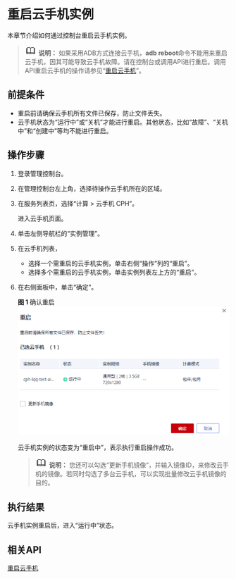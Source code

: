# 重启云手机实例<a name="cph_ug_0007"></a>

本章节介绍如何通过控制台重启云手机实例。

>![](public_sys-resources/icon-note.gif) **说明：** 
>如果采用ADB方式连接云手机，**adb reboot**命令不能用来重启云手机，因其可能导致云手机故障。请在控制台或调用API进行重启。调用API重启云手机的操作请参见“[重启云手机](https://support.huaweicloud.com/api-cph/cph_api_0515.html)”。

## 前提条件<a name="section15993151211346"></a>

-   重启前请确保云手机所有文件已保存，防止文件丢失。
-   云手机状态为“运行中”或“关机”才能进行重启。其他状态，比如“故障”、“关机中”和“创建中”等均不能进行重启。

## 操作步骤<a name="section911419442517"></a>

1.  登录管理控制台。
2.  在管理控制台左上角，选择待操作云手机所在的区域。
3.  在服务列表页，选择“计算 \> 云手机 CPH”。

    进入云手机页面。

4.  单击左侧导航栏的“实例管理”。
5.  在云手机列表，
    -   选择一个需重启的云手机实例，单击右侧“操作”列的“重启”。
    -   选择多个需重启的云手机实例，单击实例列表左上方的“重启”。

6.  在右侧面板中，单击“确定”。

    **图 1**  确认重启<a name="fig185018191073"></a>  
    ![](figures/确认重启.png "确认重启")

    云手机实例的状态变为“重启中”，表示执行重启操作成功。

    >![](public_sys-resources/icon-note.gif) **说明：** 
    >您还可以勾选“更新手机镜像”，并输入镜像ID，来修改云手机的镜像。若同时勾选了多台云手机，可以实现批量修改云手机镜像的目的。


## 执行结果<a name="section158152016237"></a>

云手机实例重启后，进入“运行中”状态。

## 相关API<a name="section122900433294"></a>

[重启云手机](https://support.huaweicloud.com/api-cph/cph_api_0515.html)

